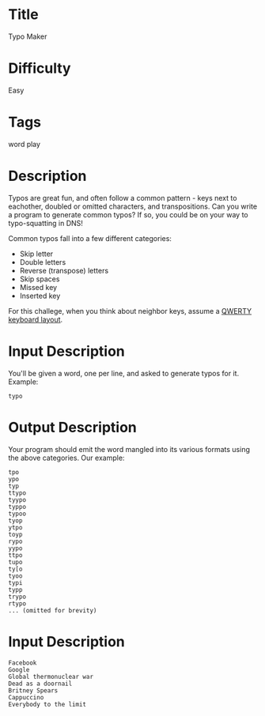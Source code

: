# Title

Typo Maker

# Difficulty

Easy

# Tags

word play

# Description

Typos are great fun, and often follow a common pattern - keys next to eachother, doubled or omitted characters, and transpositions. Can you write a program to generate common typos? If so, you could be on your way to typo-squatting in DNS!

Common typos fall into a few different categories:

* Skip letter
* Double letters
* Reverse (transpose) letters
* Skip spaces
* Missed key
* Inserted key

For this challege, when you think about neighbor keys, assume a [QWERTY keyboard layout](http://en.wikipedia.org/wiki/QWERTY).

# Input Description

You'll be given a word, one per line, and asked to generate typos for it. Example:

    typo

# Output Description

Your program should emit the word mangled into its various formats using the above categories. Our example:

    tpo
    ypo
    typ
    ttypo
    tyypo
    typpo
    typoo
    tyop
    ytpo
    toyp
    rypo
    yypo
    ttpo
    tupo
    ty[o
    tyoo
    typi
    typp
    trypo
    rtypo
    ... (omitted for brevity)

# Input Description

    Facebook
    Google
    Global thermonuclear war
    Dead as a doornail
    Britney Spears
    Cappuccino
    Everybody to the limit
